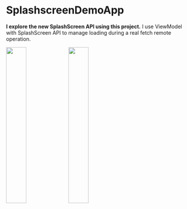 # SplashscreenDemoApp
**I explore the new SplashScreen API using this project.**
I use ViewModel with SplashScreen API to manage loading during a real fetch remote operation.
<div style="dispaly:flex">
    <img src="https://github.com/esoume/SplashscreenDemoApp/assets/7129880/8dcbd522-41e2-4684-b134-93cbe7c23613" width="33%">
    <img src="https://github.com/esoume/SplashscreenDemoApp/assets/7129880/1503b848-b20e-4497-921f-a1d2c6970cc2" width="33%">
</div>
